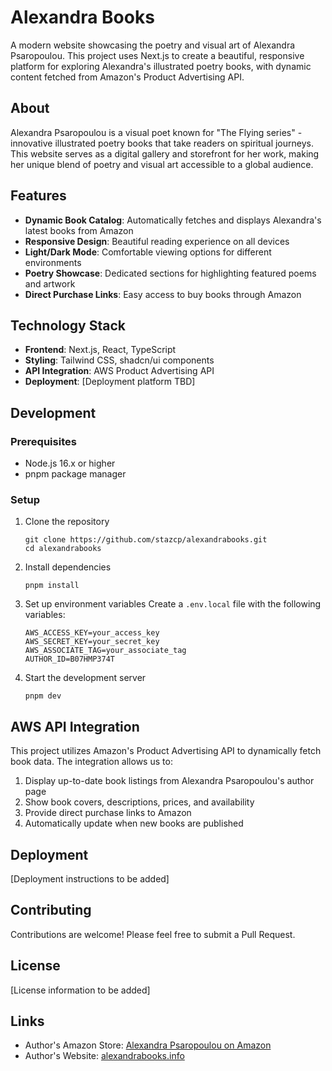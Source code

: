 # Alexandra Books

A modern website showcasing the poetry and visual art of Alexandra Psaropoulou. This project uses Next.js to create a beautiful, responsive platform for exploring Alexandra's illustrated poetry books, with dynamic content fetched from Amazon's Product Advertising API.

## About

Alexandra Psaropoulou is a visual poet known for "The Flying series" - innovative illustrated poetry books that take readers on spiritual journeys. This website serves as a digital gallery and storefront for her work, making her unique blend of poetry and visual art accessible to a global audience.

## Features

- **Dynamic Book Catalog**: Automatically fetches and displays Alexandra's latest books from Amazon
- **Responsive Design**: Beautiful reading experience on all devices
- **Light/Dark Mode**: Comfortable viewing options for different environments
- **Poetry Showcase**: Dedicated sections for highlighting featured poems and artwork
- **Direct Purchase Links**: Easy access to buy books through Amazon

## Technology Stack

- **Frontend**: Next.js, React, TypeScript
- **Styling**: Tailwind CSS, shadcn/ui components
- **API Integration**: AWS Product Advertising API
- **Deployment**: [Deployment platform TBD]

## Development

### Prerequisites

- Node.js 16.x or higher
- pnpm package manager

### Setup

1. Clone the repository

   ```
   git clone https://github.com/stazcp/alexandrabooks.git
   cd alexandrabooks
   ```

2. Install dependencies

   ```
   pnpm install
   ```

3. Set up environment variables
   Create a `.env.local` file with the following variables:

   ```
   AWS_ACCESS_KEY=your_access_key
   AWS_SECRET_KEY=your_secret_key
   AWS_ASSOCIATE_TAG=your_associate_tag
   AUTHOR_ID=B07HMP374T
   ```

4. Start the development server
   ```
   pnpm dev
   ```

## AWS API Integration

This project utilizes Amazon's Product Advertising API to dynamically fetch book data. The integration allows us to:

1. Display up-to-date book listings from Alexandra Psaropoulou's author page
2. Show book covers, descriptions, prices, and availability
3. Provide direct purchase links to Amazon
4. Automatically update when new books are published

## Deployment

[Deployment instructions to be added]

## Contributing

Contributions are welcome! Please feel free to submit a Pull Request.

## License

[License information to be added]

## Links

- Author's Amazon Store: [Alexandra Psaropoulou on Amazon](https://www.amazon.com/stores/Alexandra-Psaropoulou/author/B07HMP374T)
- Author's Website: [alexandrabooks.info](https://alexandrabooks.info/)

